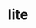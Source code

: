 ---
category: 4-letters
denotation: null
name: lite
reference_link: https://www.etymonline.com/word/lite
root_language: null
root_name: null
title: lite
type: free
word_sums:
- respelling: lite
  sum: 'Lite + '
---